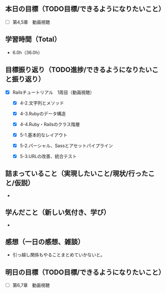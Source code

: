 ## 本日の目標（TODO目標/できるようになりたいこと）
- [ ] 第4,5章　動画視聴
　
## 学習時間（Total）
- 6.0h（36.0h）

## 目標振り返り（TODO進捗/できるようになりたいこと振り返り）
- [x] Railsチュートリアル　1周目（動画視聴）
  - [x] 4-2.文字列とメソッド
  - [x] 4-3.Rubyのデータ構造
  - [x] 4-4.Ruby・Railsのクラス階層
  - [x] 5-1.基本的なレイアウト
  - [x] 5-2.パーシャル、Sassとアセットパイプライン
  - [x] 5-3.URLの改善、統合テスト


##  詰まっていること（実現したいこと/現状/行ったこと/仮説）
-

## 学んだこと（新しい気付き、学び）
-

## 感想（一日の感想、雑談）
- 引っ越し関係もやることまとめていかないと。

## 明日の目標（TODO目標/できるようになりたいこと）
- [ ] 第6,7章　動画視聴
